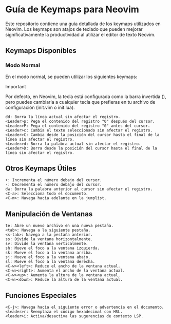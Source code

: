 # Guía de Keymaps para Neovim

Este repositorio contiene una guía detallada de los keymaps utilizados en Neovim. Los keymaps son atajos de teclado que pueden mejorar significativamente la productividad al utilizar el editor de texto Neovim.

## Keymaps Disponibles

### Modo Normal

En el modo normal, se pueden utilizar los siguientes keymaps:

> [!IMPORTANT]
> Por defecto, en Neovim, la tecla <Leader> está configurada como la barra invertida (\), pero puedes cambiarla a cualquier tecla que prefieras en tu archivo de configuración (init.vim o init.lua).

    dd: Borra la línea actual sin afectar el registro.
    <Leader>p: Pega el contenido del registro "0" después del cursor.
    <Leader>P: Pega el contenido del registro "0" antes del cursor.
    <Leader>c: Cambia el texto seleccionado sin afectar el registro.
    <Leader>C: Cambia desde la posición del cursor hasta el final de la línea sin afectar el registro.
    <Leader>d: Borra la palabra actual sin afectar el registro.
    <Leader>D: Borra desde la posición del cursor hasta el final de la línea sin afectar el registro.

## Otros Keymaps Útiles

    +: Incrementa el número debajo del cursor.
    -: Decrementa el número debajo del cursor.
    dw: Borra la palabra anterior al cursor sin afectar el registro.
    <C-a>: Selecciona todo el documento.
    <C-m>: Navega hacia adelante en la jumplist.

## Manipulación de Ventanas

    te: Abre un nuevo archivo en una nueva pestaña.
    <tab>: Navega a la siguiente pestaña.
    <s-tab>: Navega a la pestaña anterior.
    ss: Divide la ventana horizontalmente.
    sv: Divide la ventana verticalmente.
    sh: Mueve el foco a la ventana izquierda.
    sk: Mueve el foco a la ventana arriba.
    sj: Mueve el foco a la ventana abajo.
    sl: Mueve el foco a la ventana derecha.
    <C-w><left>: Reduce el ancho de la ventana actual.
    <C-w><right>: Aumenta el ancho de la ventana actual.
    <C-w><up>: Aumenta la altura de la ventana actual.
    <C-w><down>: Reduce la altura de la ventana actual.

## Funciones Especiales

    <C-j>: Navega hacia el siguiente error o advertencia en el documento.
    <leader>r: Reemplaza el código hexadecimal con HSL.
    <leader>i: Activa/desactiva las sugerencias de contexto LSP.
